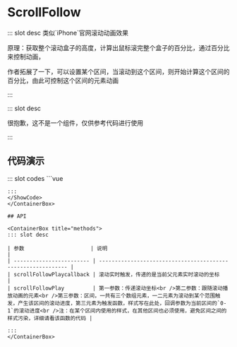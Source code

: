 # ScrollFollow

<ContainerBox title="介绍">
::: slot desc
类似`iPhone`官网滚动动画效果



原理：获取整个滚动盒子的高度，计算出鼠标滚完整个盒子的百分比，通过百分比来控制动画，



作者拓展了一下，可以设置某个区间，当滚动到这个区间，则开始计算这个区间的百分比，由此可控制这个区间的元素动画

:::
</ContainerBox>

<ContainerBox title="下载并引入">
::: slot desc

很抱歉，这不是一个组件，仅供参考代码进行使用

:::
</ContainerBox>

## 代码演示

<ContainerBox title="基础用法">

<div class="demoBox">
<Dynamics-ScrollFollow-index />
</div>

<ShowCode>
::: slot codes
```vue
<template>
  <div class="LibScrollFollow" ref="LibScrollFollow" @scroll="scrollFollowPlaycallback($event.target.scrollTop)">
    <div class="FollowBox" ref="FollowBox">
      <div class="sticky">
        <div class="a" ref="a"></div>
        <div class="b" ref="b"></div>
        <div class="c" ref="c">by lengyibai</div>
        <div class="d" ref="d">Hello World!</div>
      </div>
    </div>
  </div>
</template>
<script>
export default {
  name: "demo",
  data() {
    return {
      parent: null,
    };
  },
  mounted() {
    this.scrollFollowPlaycallback(0); //初始化
  },
  methods: {
    scrollFollowPlaycallback(v) {
      //#####··········名··········#####//
      this.scrollFollowPlay(v, this.$refs.d, [
        [
          0,
          500,
          (v) => {
            return {
              opacity: v,
            };
          },
        ],
        [
          500,
          2000,
          (v) => {
            return {
              opacity: 1 - v,
            };
          },
        ],
      ]);
      //#####··········房间··········#####//
      this.scrollFollowPlay(v, this.$refs.a, [
        [
          1000,
          1500,
          (v) => {
            return {
              opacity: v,
              transform: "scale(4)",
              filter: "",
            };
          },
        ],
        [
          1500,
          2000,
          (v) => {
            return {
              transform: `scale(${4 - 2 * v})`,
              filter: "",
              opacity: 1,
            };
          },
        ],
        [
          2000,
          3000,
          (v) => {
            return {
              transform: `scale(${2 - 1 * v})`,
              filter: `blur(${7.5 * v}px)`,
              opacity: 1,
            };
          },
        ],
        [
          3500,
          4000,
          (v) => {
            return {
              transform: `scale(1)`,
              filter: `blur(7.5px)`,
              opacity: 1 - v,
            };
          },
        ],
      ]);
      //#####··········书··········#####//
      this.scrollFollowPlay(v, this.$refs.b, [
        [
          2000,
          3000,
          (v) => {
            return {
              transform: `translateY(${50 - 50 * v}%) scale(${2 - 1 * v})`,
              opacity: v,
            };
          },
        ],
        [
          3500,
          4000,
          (v) => {
            return {
              transform: "",
              opacity: `${1 - v}`,
            };
          },
        ],
      ]);

      //#####··········名··········#####//
      this.scrollFollowPlay(v, this.$refs.c, [
        [
          4000,
          4250,
          (v) => {
            return {
              transform: `translateY(${100 - 100 * v}px)`,
              opacity: v,
            };
          },
        ],
      ]);
    },

    //#####··········功能函数，不可修改··········#####//
    scrollFollowPlay(v, el, phase) {
      phase.forEach((i, index) => {
        /* 如果滚动坐标超过了当前区间，则不执行，节省性能 */
        if (v <= i[1] && v >= i[0]) {
          let p = 0;
          if (v >= i[0]) {
            p = (v - i[0]) / (i[1] - i[0]);
            Object.keys(i[2](p)).forEach((_i) => {
              el.style[_i] = i[2](p)[_i];
            });
          }
        } else if (v > i[1]) {
          Object.keys(i[2](1)).forEach((_i) => {
            el.style[_i] = i[2](1)[_i];
          });
        } else if (i[0] > v && index === 0) {
          Object.keys(i[2](0)).forEach((_i) => {
            el.style[_i] = i[2](0)[_i];
          });
        }
      });
    },
  },
};
</script>
<style scoped lang="less">
* {
  transition: all 0.25s ease-out;
}
*::-webkit-scrollbar {
  //display: none;
}
.LibScrollFollow {
  @height: 50vh;
  width: 100%;
  height: @height;
  overflow: hidden auto;
  .FollowBox {
    width: 100%;
    height: calc(4250px + @height);
    .sticky {
      position: sticky;
      top: 0;
      width: 100%;
      height: @height;
      .a {
        position: absolute;
        width: 100%;
        height: 100%;
        background: url("./img/room.png") no-repeat center center;
        background-size: cover;
      }
      .b {
        position: absolute;
        width: 100%;
        height: 75%;
        bottom: 0;
        background: url("./img/book.png") no-repeat center center;
        background-size: cover;
      }
      .c,
      .d {
        position: absolute;
        font-size: 5vw;
        width: 100%;
        height: 100%;
        display: flex;
        justify-content: center;
        align-items: center;
      }
    }
  }
}
</style>

```
:::
</ShowCode>
</ContainerBox>

## API

<ContainerBox title="methods">
::: slot desc

| 参数                     | 说明                                                         |
| ------------------------ | ------------------------------------------------------------ |
| scrollFollowPlaycallback | 滚动实时触发，传递的是当前父元素实时滚动的坐标               |
| scrollFollowPlay         | 第一参数：传递滚动坐标<br />第二参数：跟随滚动播放动画的元素<br />第三参数：区间，一共有三个数组元素，一二元素为滚动到某个范围触发，产生该区间的滚动进度，第三元素为触发函数，样式写在此处，回调参数为当前区间的`0-1`的滚动进度<br />注：在某个区间内使用的样式，在其他区间也必须使用，避免区间之间的样式污染，详细请看该函数的代码 |

:::
</ContainerBox>

